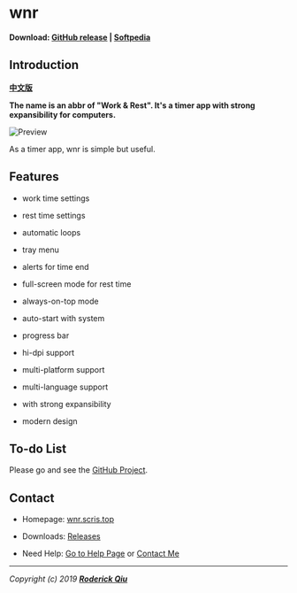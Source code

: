 # wnr

**Download: [GitHub release](https://github.com/RoderickQiu/wnr/releases) | [Softpedia](https://www.softpedia.com/get/Desktop-Enhancements/Clocks-Time-Management/wnr.shtml)**

## Introduction

**[中文版](https://scris.top/wnr/)**

**The name is an abbr of "Work & Rest". It's a timer app with strong expansibility for computers.**

![Preview](https://raw.githubusercontent.com/RoderickQiu/wnr/master/res/preview/preview-1.png)

As a timer app, wnr is simple but useful.

## Features

- work time settings

- rest time settings

- automatic loops

- tray menu

- alerts for time end

- full-screen mode for rest time

- always-on-top mode

- auto-start with system

- progress bar

- hi-dpi support

- multi-platform support

- multi-language support

- with strong expansibility

- modern design

## To-do List

Please go and see the [GitHub Project](https://github.com/RoderickQiu/wnr/projects/1).

## Contact

- Homepage: [wnr.scris.top](https://wnr.scris.top/)

- Downloads: [Releases](https://github.com/RoderickQiu/wnr/releases/)

- Need Help: [Go to Help Page](https://wnr.scris.top/help.html) or [Contact Me](https://roderickqiu.scris.top/)

---

_Copyright (c) 2019 **[Roderick Qiu](https://roderickqiu.scris.top)**_
